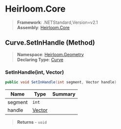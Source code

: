 # Heirloom.Core

> **Framework**: .NETStandard,Version=v2.1  
> **Assembly**: [Heirloom.Core][0]

## Curve.SetInHandle (Method)

> **Namespace**: [Heirloom.Geometry][0]  
> **Declaring Type**: [Curve][1]

### SetInHandle(int, Vector)

```cs
public void SetInHandle(int segment, Vector handle)
```

| Name    | Type        | Summary |
|---------|-------------|---------|
| segment | `int`       |         |
| handle  | [Vector][2] |         |

> **Returns** - `void`

[0]: ../../../Heirloom.Core.md
[1]: ../Curve.md
[2]: ../../Heirloom/Vector.md
